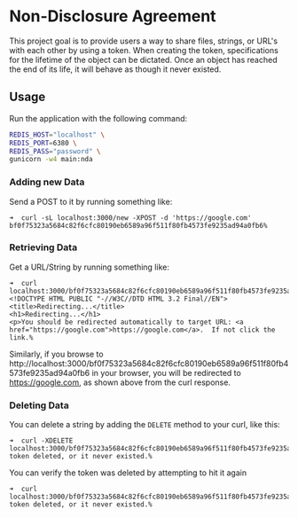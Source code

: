 # Non-Disclosure Agreement

This project goal is to provide users a way to share files, strings, or URL's with each other by using a token. When creating the token, specifications for the lifetime of the object can be dictated. Once an object has reached the end of its life, it will behave as though it never existed.

## Usage

Run the application with the following command:

```bash
REDIS_HOST="localhost" \
REDIS_PORT=6380 \
REDIS_PASS="password" \
gunicorn -w4 main:nda
```

### Adding new Data

Send a POST to it by running something like:

```shell
➜  curl -sL localhost:3000/new -XPOST -d 'https://google.com'
bf0f75323a5684c82f6cfc80190eb6589a96f511f80fb4573fe9235ad94a0fb6%
```

### Retrieving Data

Get a URL/String by running something like:

```shell
➜  curl localhost:3000/bf0f75323a5684c82f6cfc80190eb6589a96f511f80fb4573fe9235ad94a0fb6
<!DOCTYPE HTML PUBLIC "-//W3C//DTD HTML 3.2 Final//EN">
<title>Redirecting...</title>
<h1>Redirecting...</h1>
<p>You should be redirected automatically to target URL: <a href="https://google.com">https://google.com</a>.  If not click the link.%
```

Similarly, if you browse to http://localhost:3000/bf0f75323a5684c82f6cfc80190eb6589a96f511f80fb4573fe9235ad94a0fb6 in your browser, you will be redirected to https://google.com, as shown above from the curl response.

### Deleting Data

You can delete a string by adding the `DELETE` method to your curl, like this:

```shell
➜  curl -XDELETE localhost:3000/bf0f75323a5684c82f6cfc80190eb6589a96f511f80fb4573fe9235ad94a0fb6
token deleted, or it never existed.%
```

You can verify the token was deleted by attempting to hit it again

```shell
➜  curl localhost:3000/bf0f75323a5684c82f6cfc80190eb6589a96f511f80fb4573fe9235ad94a0fb6%
token deleted, or it never existed.%
```
